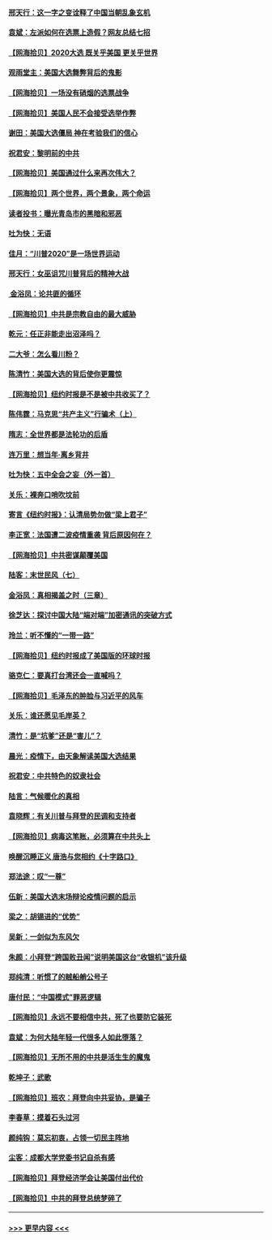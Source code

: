 #### [邢天行：这一字之变诠释了中国当朝乱象玄机](../pages/nsc993/n12533446.md?t=11082302) 
#### [袁斌：左派如何在选票上造假？网友总结七招](../pages/nsc993/n12533180.md?t=11082302) 
#### [【网海拾贝】2020大选 既关乎美国 更关乎世界](../pages/nsc993/n12533161.md?t=11082302) 
#### [观雨堂主：美国大选舞弊背后的鬼影](../pages/nsc993/n12533153.md?t=11082302) 
#### [【网海拾贝】一场没有硝烟的选票战争](../pages/nsc993/n12531883.md?t=11082302) 
#### [【网海拾贝】美国人民不会接受选举作弊](../pages/nsc993/n12528850.md?t=11082302) 
#### [谢田：美国大选僵局 神在考验我们的信心](../pages/nsc993/n12527932.md?t=11082302) 
#### [祝君安：黎明前的中共](../pages/nsc993/n12524071.md?t=11082302) 
#### [【网海拾贝】美国通过什么来再次伟大？](../pages/nsc993/n12523844.md?t=11082302) 
#### [【网海拾贝】两个世界，两个景象，两个命运](../pages/nsc993/n12521419.md?t=11082302) 
#### [读者投书：曝光青岛市的黑暗和邪恶](../pages/nsc993/n12520988.md?t=11082302) 
#### [吐为快：无语](../pages/nsc993/n12518588.md?t=11082302) 
#### [佳月：“川普2020”是一场世界运动](../pages/nsc993/n12518581.md?t=11082302) 
#### [邢天行：女巫诅咒川普背后的精神大战](../pages/nsc993/n12517257.md?t=11082302) 
#### [ 金浴凤：论共匪的循环](../pages/nsc993/n12517133.md?t=11082302) 
#### [【网海拾贝】中共是宗教自由的最大威胁](../pages/nsc993/n12516879.md?t=11082302) 
#### [乾元：任正非能走出沼泽吗？](../pages/nsc993/n12515831.md?t=11082302) 
#### [二大爷：怎么看川粉？](../pages/nsc993/n12515820.md?t=11082302) 
#### [陈清竹：美国大选的背后使你更震惊](../pages/nsc993/n12515589.md?t=11082302) 
#### [【网海拾贝】纽约时报是不是被中共收买了？](../pages/nsc993/n12515122.md?t=11082302) 
#### [陈伟霆：马克思“共产主义”行骗术（上）](../pages/nsc993/n12510217.md?t=11082302) 
#### [隋志：全世界都是法轮功的后盾](../pages/nsc993/n12510636.md?t=11082302) 
#### [连万里：想当年‧离乡背井](../pages/nsc993/n12510623.md?t=11082302) 
#### [吐为快：五中全会之妄（外一首）](../pages/nsc993/n12510470.md?t=11082302) 
#### [关乐：裸奔口哨吹坟前](../pages/nsc993/n12510403.md?t=11082302) 
#### [寄言《纽约时报》：认清局势勿做“梁上君子”](../pages/nsc993/n12510042.md?t=11082302) 
#### [李正宽：法国遭二波疫情重袭 背后原因何在？](../pages/nsc993/n12509971.md?t=11082302) 
#### [【网海拾贝】中共密谋颠覆美国](../pages/nsc993/n12509816.md?t=11082302) 
#### [陆客：末世民风（七）](../pages/nsc993/n12507822.md?t=11082302) 
#### [金浴凤：真相揭盖之时（三章）](../pages/nsc993/n12507804.md?t=11082302) 
#### [徐芝达：探讨中国大陆“端对端”加密通讯的突破方式](../pages/nsc993/n12507682.md?t=11082302) 
#### [玲兰：听不懂的“一带一路”](../pages/nsc993/n12507669.md?t=11082302) 
#### [【网海拾贝】纽约时报成了美国版的环球时报](../pages/nsc993/n12507053.md?t=11082302) 
#### [骆克仁：要真打台湾还会一直喊吗？](../pages/nsc993/n12506843.md?t=11082302) 
#### [【网海拾贝】毛泽东的肿脸与习近平的风车](../pages/nsc993/n12504537.md?t=11082302) 
#### [关乐：谁还愿见毛岸英？](../pages/nsc993/n12503866.md?t=11082302) 
#### [清竹：是“坑爹”还是“害儿”？](../pages/nsc993/n12503034.md?t=11082302) 
#### [晨光：疫情下，由天象解读美国大选结果](../pages/nsc993/n12502536.md?t=11082302) 
#### [祝君安：中共特色的奴隶社会](../pages/nsc993/n12501529.md?t=11082302) 
#### [陆言：气候暖化的真相](../pages/nsc993/n12501183.md?t=11082302) 
#### [袁晓辉：有关川普与拜登的民调和支持者](../pages/nsc993/n12500433.md?t=11082302) 
#### [【网海拾贝】病毒这笔账，必须算在中共头上](../pages/nsc993/n12500320.md?t=11082302) 
#### [唤醒沉睡正义 唐浩与您相约《十字路口》](../pages/nsc993/n12497980.md?t=11082302) 
#### [郑法途：叹“一尊”](../pages/nsc993/n12498837.md?t=11082302) 
#### [伍新：美国大选末场辩论疫情问题的启示](../pages/nsc993/n12498829.md?t=11082302) 
#### [梁之：胡锡进的“优势”](../pages/nsc993/n12498780.md?t=11082302) 
#### [吴新：一剑似为东风欠](../pages/nsc993/n12498772.md?t=11082302) 
#### [朱颜：小拜登“跨国败丑闻”说明美国这台“收银机”该升级](../pages/nsc993/n12498731.md?t=11082302) 
#### [郑纯清：听惯了的贼船艄公号子](../pages/nsc993/n12498721.md?t=11082302) 
#### [唐付民：“中国模式”罪恶逻辑](../pages/nsc993/n12498310.md?t=11082302) 
#### [【网海拾贝】永远不要相信中共，死了也要防它装死](../pages/nsc993/n12498162.md?t=11082302) 
#### [袁斌：为何大陆年轻一代很多人如此堕落？](../pages/nsc993/n12495696.md?t=11082302) 
#### [【网海拾贝】无所不用的中共是活生生的魔鬼](../pages/nsc993/n12495621.md?t=11082302) 
#### [乾坤子：武歌](../pages/nsc993/n12493391.md?t=11082302) 
#### [【网海拾贝】班农：拜登向中共妥协，是骗子](../pages/nsc993/n12492877.md?t=11082302) 
#### [李春草：摸着石头过河](../pages/nsc993/n12491121.md?t=11082302) 
#### [颜纯钩：莫忘初衷，占领一切民主阵地](../pages/nsc993/n12490965.md?t=11082302) 
#### [尘客：成都大学党委书记自杀有感](../pages/nsc993/n12490950.md?t=11082302) 
#### [【网海拾贝】拜登经济学会让美国付出代价](../pages/nsc993/n12489662.md?t=11082302) 
#### [【网海拾贝】中共的拜登总统梦碎了](../pages/nsc993/n12487896.md?t=11082302) 

----
#### [ >>> 更早内容 <<< ](../indexes/nsc993-earlier.md)
